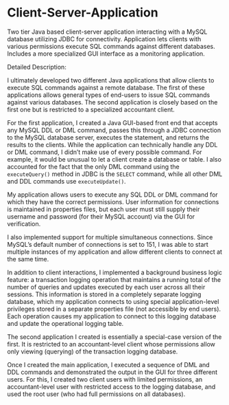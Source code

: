 # Client-Server-Application
Two tier Java based client-server application interacting with a MySQL database utilizing JDBC for connectivity. Application lets clients with various permissions execute SQL commands against different databases. Includes a more specialized GUI interface as a monitoring application.

Detailed Description:

I ultimately developed two different Java applications that allow clients to execute SQL commands against a remote database. The first of these applications allows general types of end-users to issue SQL commands against various databases. The second application is closely based on the first one but is restricted to a specialized accountant client.

For the first application, I created a Java GUI-based front end that accepts any MySQL DDL or DML command, passes this through a JDBC connection to the MySQL database server, executes the statement, and returns the results to the clients. While the application can technically handle any DDL or DML command, I didn’t make use of every possible command. For example, it would be unusual to let a client create a database or table. I also accounted for the fact that the only DML command using the `executeQuery()` method in JDBC is the `SELECT` command, while all other DML and DDL commands use `executeUpdate()`.

My application allows users to execute any SQL DDL or DML command for which they have the correct permissions. User information for connections is maintained in properties files, but each user must still supply their username and password (for their MySQL account) via the GUI for verification.

I also implemented support for multiple simultaneous connections. Since MySQL’s default number of connections is set to 151, I was able to start multiple instances of my application and allow different clients to connect at the same time.

In addition to client interactions, I implemented a background business logic feature: a transaction logging operation that maintains a running total of the number of queries and updates executed by each user across all their sessions. This information is stored in a completely separate logging database, which my application connects to using special application-level privileges stored in a separate properties file (not accessible by end users). Each operation causes my application to connect to this logging database and update the operational logging table.

The second application I created is essentially a special-case version of the first. It is restricted to an accountant-level client whose permissions allow only viewing (querying) of the transaction logging database.

Once I created the main application, I executed a sequence of DML and DDL commands and demonstrated the output in the GUI for three different users. For this, I created two client users with limited permissions, an accountant-level user with restricted access to the logging database, and used the root user (who had full permissions on all databases).
